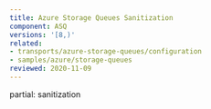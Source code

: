 ```yaml
---
title: Azure Storage Queues Sanitization
component: ASQ
versions: '[8,)'
related:
- transports/azure-storage-queues/configuration
- samples/azure/storage-queues
reviewed: 2020-11-09
---
```


partial: sanitization